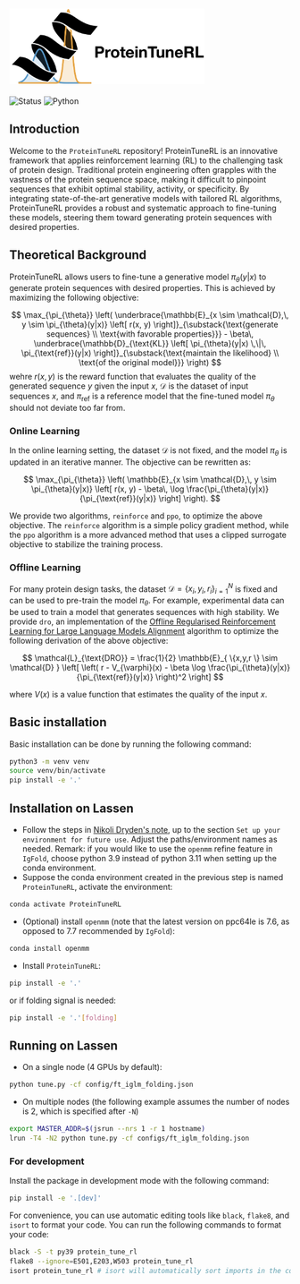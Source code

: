 <div align="left">
  <h2>
    <picture>
    <source media="(prefers-color-scheme: dark)" srcset="images/proteintunerl-logo-name-dark.png" width="350">
    <source media="(prefers-color-scheme: light)" srcset="images/proteintunerl-logo-name-light.png" width="350">
    <img alt="protlib-designer" src="images/proteintunerl-logo-name-light.png" width="350">
    </picture>
  </h2>
</div>

![Status](https://img.shields.io/badge/Status-Active-green.svg)
![Python](https://img.shields.io/badge/Python-3.9-blue.svg)

## Introduction

Welcome to the `ProteinTuneRL` repository! ProteinTuneRL is an innovative framework that applies reinforcement learning (RL) to the challenging task of protein design. Traditional protein engineering often grapples with the vastness of the protein sequence space, making it difficult to pinpoint sequences that exhibit optimal stability, activity, or specificity. By integrating state-of-the-art generative models with tailored RL algorithms, ProteinTuneRL provides a robust and systematic approach to fine-tuning these models, steering them toward generating protein sequences with desired properties.

## Theoretical Background

ProteinTuneRL allows users to fine-tune a generative model $\pi_{\theta}(y|x)$ to generate protein sequences with desired properties. This is achieved by maximizing the following objective:

$$
\max_{\pi_{\theta}} \left(
\underbrace{\mathbb{E}_{x \sim \mathcal{D},\, y \sim \pi_{\theta}(y|x)} \left[ r(x, y) \right]}_{\substack{\text{generate sequences} \\ \text{with favorable properties}}} - \beta\, \underbrace{\mathbb{D}_{\text{KL}} \left[ \pi_{\theta}(y|x) \,\|\, \pi_{\text{ref}}(y|x) \right]}_{\substack{\text{maintain the likelihood} \\ \text{of the original model}}}
\right)
$$
wehre $r(x, y)$ is the reward function that evaluates the quality of the generated sequence $y$ given the input $x$, $\mathcal{D}$ is the dataset of input sequences $x$, and $\pi_{\text{ref}}$ is a reference model that the fine-tuned model $\pi_{\theta}$ should not deviate too far from.

### Online Learning

In the online learning setting, the dataset $\mathcal{D}$ is not fixed, and the model $\pi_{\theta}$ is updated in an iterative manner. The objective can be rewritten as:

$$
\max_{\pi_{\theta}} \left(
\mathbb{E}_{x \sim \mathcal{D},\, y \sim \pi_{\theta}(y|x)} \left[ 
r(x, y) - \beta\, \log \frac{\pi_{\theta}(y|x)}{\pi_{\text{ref}}(y|x)}
\right]
\right).
$$

We provide two algorithms, `reinforce` and `ppo`, to optimize the above objective. The `reinforce` algorithm is a simple policy gradient method, while the `ppo` algorithm is a more advanced method that uses a clipped surrogate objective to stabilize the training process.

### Offline Learning

For many protein design tasks, the dataset $\mathcal{D} = \{ x_i, y_i, r_i \}_{i=1}^N$ is fixed and can be used to pre-train the model $\pi_{\theta}$. For example, experimental data can be used to train a model that generates sequences with high stability. We provide `dro`, an implementation of the [Offline Regularised Reinforcement Learning for Large Language Models Alignment](https://arxiv.org/abs/2405.19107) algorithm to optimize the following derivation of the above objective:

$$
\mathcal{L}_{\text{DRO}} = \frac{1}{2} \mathbb{E}_{ \{x,y,r \} \sim \mathcal{D} }
\left[
  \left( r - V_{\varphi}(x) - \beta \log \frac{\pi_{\theta}(y|x)}{\pi_{\text{ref}}(y|x)} \right)^2 
\right]
$$

where $V(x)$ is a value function that estimates the quality of the input $x$.

## Basic installation

Basic installation can be done by running the following command: 
```bash
python3 -m venv venv
source venv/bin/activate
pip install -e '.'
```

## Installation on Lassen

- Follow the steps in [Nikoli Dryden's note](https://lc.llnl.gov/confluence/display/~dryden1/PyTorch+2.5+from+source+on+Lassen), up to the section `Set up your environment for future use`. Adjust the paths/environment names as needed. Remark: if you would like to use the `openmm` refine feature in `IgFold`, choose python 3.9 instead of python 3.11 when setting up the conda environment.
- Suppose the conda environment created in the previous step is named `ProteinTuneRL`, activate the environment:
```bash
conda activate ProteinTuneRL
```
- (Optional) install `openmm` (note that the latest version on ppc64le is 7.6, as opposed to 7.7 recommended by `IgFold`):
```bash
conda install openmm
```
- Install `ProteinTuneRL`:
```bash
pip install -e '.'
```
or if folding signal is needed:
```bash
pip install -e '.'[folding]
```

## Running on Lassen

- On a single node (4 GPUs by default):
```bash
python tune.py -cf config/ft_iglm_folding.json
```
- On multiple nodes (the following example assumes the number of nodes is 2, which is specified after `-N`)
```bash
export MASTER_ADDR=$(jsrun --nrs 1 -r 1 hostname)
lrun -T4 -N2 python tune.py -cf configs/ft_iglm_folding.json
```

### For development

Install the package in development mode with the following command:
```bash
pip install -e '.[dev]'
```

For convenience, you can use automatic editing tools like `black`, `flake8`, and `isort` to format your code. You can run the following commands to format your code:   

```bash
black -S -t py39 protein_tune_rl
flake8 --ignore=E501,E203,W503 protein_tune_rl
isort protein_tune_rl # isort will automatically sort imports in the correct order
```

